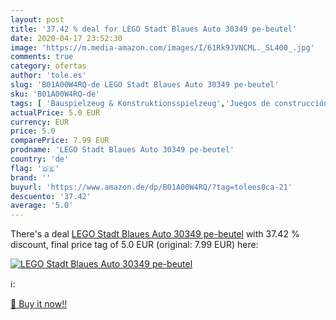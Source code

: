```yaml
---
layout: post
title: '37.42 % deal for LEGO Stadt Blaues Auto 30349 pe-beutel'
date: 2020-04-17 23:52:30
image: 'https://m.media-amazon.com/images/I/61Rk9JVNCML._SL400_.jpg'
comments: true
category: ofertas
author: 'tole.es'
slug: 'B01A00W4RQ-de LEGO Stadt Blaues Auto 30349 pe-beutel'
sku: 'B01A00W4RQ-de'
tags: [ 'Bauspielzeug & Konstruktionsspielzeug','Juegos de construcción para niños','Juguetes','Juguetes y juegos','Spielzeug','lego', ]
actualPrice: 5.0 EUR
currency: EUR
price: 5.0
comparePrice: 7.99 EUR
prodname: 'LEGO Stadt Blaues Auto 30349 pe-beutel'
country: 'de'
flag: '🇩🇪'
brand: ''
buyurl: 'https://www.amazon.de/dp/B01A00W4RQ/?tag=tolees0ca-21'
descuento: '37.42'
average: '5.0'
---
```


There's a deal [LEGO Stadt Blaues Auto 30349 pe-beutel](https://www.amazon.de/dp/B01A00W4RQ/?tag=tolees0ca-21)  with  37.42 % discount, final price tag of  5.0 EUR (original: 7.99 EUR) here:

[![LEGO Stadt Blaues Auto 30349 pe-beutel](https://m.media-amazon.com/images/I/61Rk9JVNCML._SL400_.jpg)](https://www.amazon.de/dp/B01A00W4RQ/?tag=tolees0ca-21)

ℹ️:


[🛒 Buy it now!!](https://www.amazon.de/dp/B01A00W4RQ/?tag=tolees0ca-21)
